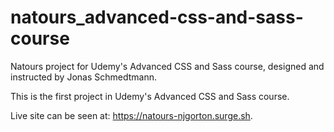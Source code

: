# natours_advanced-css-and-sass-course
Natours project for Udemy's Advanced CSS and Sass course, designed and instructed by Jonas Schmedtmann.

This is the first project in Udemy's Advanced CSS and Sass course.

Live site can be seen at: https://natours-njgorton.surge.sh.
